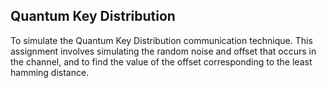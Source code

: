 ## Quantum Key Distribution

To simulate the Quantum Key Distribution communication technique. This assignment involves simulating the random noise and offset that occurs in the channel, and to 
find the value of the offset corresponding to the least hamming distance.
